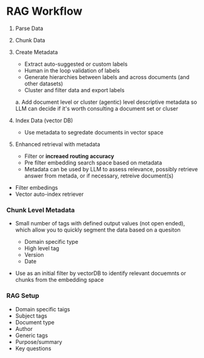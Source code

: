 # RAG Workflow

1. Parse Data

2. Chunk Data

3. Create Metadata

   - Extract auto-suggested or custom labels
   - Human in the loop validation of labels
   - Generate hierarchies between labels and across documents (and other datasets)
   - Cluster and filter data and export labels

   a. Add document level or cluster (agentic) level descriptive metadata so LLM can decide if it's worth consulting a document set or cluser

4. Index Data (vector DB)

   - Use metadata to segredate documents in vector space

5. Enhanced retrieval with metadata

   - Filter or **increaed routing accuracy**
   - Pre filter embedding search space based on metadata
   - Metadata can be used by LLM to assess relevance, possibly retrieve answer from metada, or if necessary, retreive document(s)

- Filter embedings
- Vector auto-index retriever

### Chunk Level Metadata

- Small number of tags with defined output values (not open ended), which allow you to quickly segment the data based on a quesiton

  - Domain specific type
  - High level tag
  - Version
  - Date

- Use as an initial filter by vectorDB to identify relevant docuemnts or chunks from the embedding space

### RAG Setup

- Domain specific taigs
- Subject tags
- Document type
- Author
- Generic tags
- Purpose/summary
- Key questions
